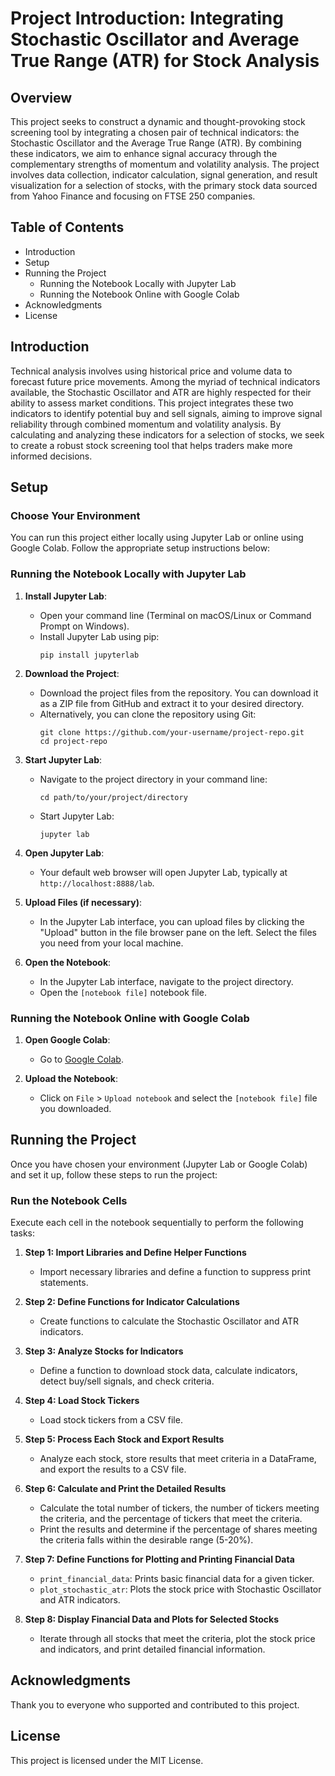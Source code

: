 # Project Introduction: Integrating Stochastic Oscillator and Average True Range (ATR) for Stock Analysis

## Overview

This project seeks to construct a dynamic and thought-provoking stock screening tool by integrating a chosen pair of technical indicators: the Stochastic Oscillator and the Average True Range (ATR). By combining these indicators, we aim to enhance signal accuracy through the complementary strengths of momentum and volatility analysis. The project involves data collection, indicator calculation, signal generation, and result visualization for a selection of stocks, with the primary stock data sourced from Yahoo Finance and focusing on FTSE 250 companies.

## Table of Contents

- Introduction
- Setup
- Running the Project
  - Running the Notebook Locally with Jupyter Lab
  - Running the Notebook Online with Google Colab
- Acknowledgments
- License

## Introduction

Technical analysis involves using historical price and volume data to forecast future price movements. Among the myriad of technical indicators available, the Stochastic Oscillator and ATR are highly respected for their ability to assess market conditions. This project integrates these two indicators to identify potential buy and sell signals, aiming to improve signal reliability through combined momentum and volatility analysis. By calculating and analyzing these indicators for a selection of stocks, we seek to create a robust stock screening tool that helps traders make more informed decisions.

## Setup

### Choose Your Environment

You can run this project either locally using Jupyter Lab or online using Google Colab. Follow the appropriate setup instructions below:

### Running the Notebook Locally with Jupyter Lab

1. **Install Jupyter Lab**:
   - Open your command line (Terminal on macOS/Linux or Command Prompt on Windows).
   - Install Jupyter Lab using pip:
     ```
     pip install jupyterlab
     ```

2. **Download the Project**:
   - Download the project files from the repository. You can download it as a ZIP file from GitHub and extract it to your desired directory.
   - Alternatively, you can clone the repository using Git:
     ```
     git clone https://github.com/your-username/project-repo.git
     cd project-repo
     ```

3. **Start Jupyter Lab**:
   - Navigate to the project directory in your command line:
     ```
     cd path/to/your/project/directory
     ```
   - Start Jupyter Lab:
     ```
     jupyter lab
     ```

4. **Open Jupyter Lab**:
   - Your default web browser will open Jupyter Lab, typically at `http://localhost:8888/lab`.

5. **Upload Files (if necessary)**:
   - In the Jupyter Lab interface, you can upload files by clicking the "Upload" button in the file browser pane on the left. Select the files you need from your local machine.

6. **Open the Notebook**:
   - In the Jupyter Lab interface, navigate to the project directory.
   - Open the `[notebook file]` notebook file.

### Running the Notebook Online with Google Colab

1. **Open Google Colab**:
   - Go to [Google Colab](https://colab.research.google.com/).

2. **Upload the Notebook**:
   - Click on `File` > `Upload notebook` and select the `[notebook file]` file you downloaded.

## Running the Project

Once you have chosen your environment (Jupyter Lab or Google Colab) and set it up, follow these steps to run the project:

### Run the Notebook Cells

Execute each cell in the notebook sequentially to perform the following tasks:

1. **Step 1: Import Libraries and Define Helper Functions**
   - Import necessary libraries and define a function to suppress print statements.

2. **Step 2: Define Functions for Indicator Calculations**
   - Create functions to calculate the Stochastic Oscillator and ATR indicators.

3. **Step 3: Analyze Stocks for Indicators**
   - Define a function to download stock data, calculate indicators, detect buy/sell signals, and check criteria.

4. **Step 4: Load Stock Tickers**
   - Load stock tickers from a CSV file.

5. **Step 5: Process Each Stock and Export Results**
   - Analyze each stock, store results that meet criteria in a DataFrame, and export the results to a CSV file.

6. **Step 6: Calculate and Print the Detailed Results**
   - Calculate the total number of tickers, the number of tickers meeting the criteria, and the percentage of tickers that meet the criteria.
   - Print the results and determine if the percentage of shares meeting the criteria falls within the desirable range (5-20%).

7. **Step 7: Define Functions for Plotting and Printing Financial Data**
   - `print_financial_data`: Prints basic financial data for a given ticker.
   - `plot_stochastic_atr`: Plots the stock price with Stochastic Oscillator and ATR indicators.

8. **Step 8: Display Financial Data and Plots for Selected Stocks**
   - Iterate through all stocks that meet the criteria, plot the stock price and indicators, and print detailed financial information.

## Acknowledgments

Thank you to everyone who supported and contributed to this project.

## License

This project is licensed under the MIT License.

